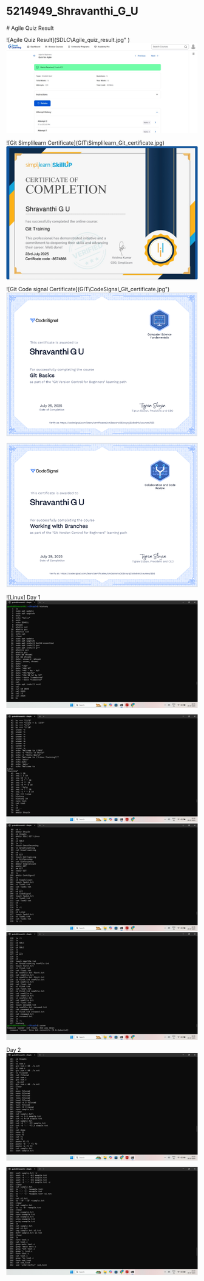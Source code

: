 # 5214949\_Shravanthi\_G\_U

\# Agile Quiz Result

!\[Agile Quiz Result](SDLC\Agile_quiz_result.jpg" )
<img src = "https://github.com/Shravanthi03/5214949_Shravanthi_G_U/blob/main/SDLC/Agile_quiz_result.jpg" alt='image'>

!\[Git Simplilearn Certificate](GIT\Simplilearn_Git_certificate.jpg)
<img src = "https://github.com/Shravanthi03/5214949_Shravanthi_G_U/blob/main/GIT/Simplilearn_Git_certificate.jpg" alt='image'>

!\[Git Code signal Certificate](GIT\CodeSignal_Git_certificate.jpg")
<img src = "https://github.com/Shravanthi03/5214949_Shravanthi_G_U/blob/main/GIT/CodeSignal_Git_certificate.jpg" alt = 'image'>

<img src = "https://github.com/Shravanthi03/5214949_Shravanthi_G_U/blob/main/GIT/CodeSignal_GitBranch_certificate.png" alt = 'image'>

!\[Linux]
Day 1
<img src = "https://github.com/Shravanthi03/5214949_Shravanthi_G_U/blob/main/Linux/H1.png" alt = 'image'>

<img src = "https://github.com/Shravanthi03/5214949_Shravanthi_G_U/blob/main/Linux/H2.png" alt = 'image'>

<img src = "https://github.com/Shravanthi03/5214949_Shravanthi_G_U/blob/main/Linux/H3.png" alt = 'image'>

<img src = "https://github.com/Shravanthi03/5214949_Shravanthi_G_U/blob/main/Linux/H4.png" alt = 'image'>

Day 2
<img src = "https://github.com/Shravanthi03/5214949_Shravanthi_G_U/blob/main/Linux/H5%20.png" alt = 'image'>

<img src = "https://github.com/Shravanthi03/5214949_Shravanthi_G_U/blob/main/Linux/H6.png" alt = 'image'>

<imh src = "https://github.com/Shravanthi03/5214949_Shravanthi_G_U/blob/main/Linux/H7.png" alt = 'image'>
